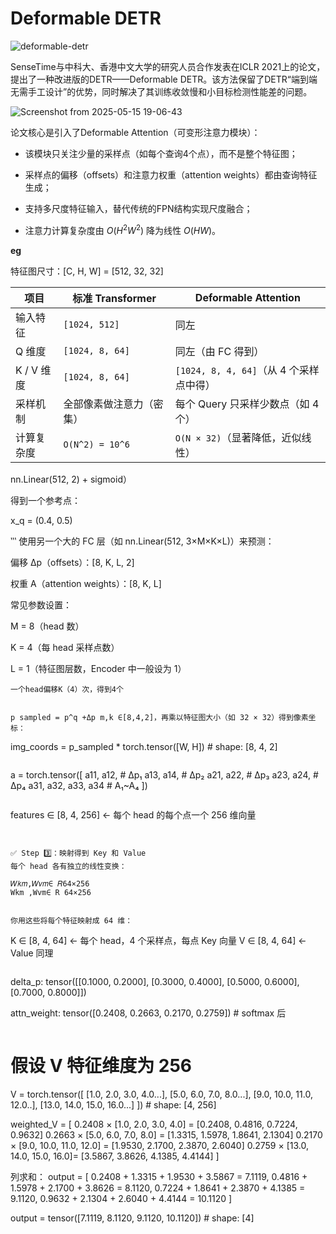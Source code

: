 # Deformable DETR


![deformable-detr](https://github.com/fundamentalvision/Deformable-DETR/raw/main/figs/illustration.png)

SenseTime与中科大、香港中文大学的研究人员合作发表在ICLR 2021上的论文，提出了一种改进版的DETR——Deformable DETR。该方法保留了DETR“端到端无需手工设计”的优势，同时解决了其训练收敛慢和小目标检测性能差的问题。

![Screenshot from 2025-05-15 19-06-43](https://github.com/user-attachments/assets/e37860d6-1978-4083-9b55-6b386f8dc47c)

论文核心是引入了Deformable Attention（可变形注意力模块）：

* 该模块只关注少量的采样点（如每个查询4个点），而不是整个特征图；

* 采样点的偏移（offsets）和注意力权重（attention weights）都由查询特征生成；

* 支持多尺度特征输入，替代传统的FPN结构实现尺度融合；

* 注意力计算复杂度由 $O(H^2W^2)$ 降为线性 $O(HW)$。

**eg**

特征图尺寸：[C, H, W] = [512, 32, 32]

| 项目             | 标准 Transformer                 | Deformable Attention                          |
|------------------|----------------------------------|-----------------------------------------------|
| 输入特征         | `[1024, 512]`                    | 同左                                          |
| Q 维度           | `[1024, 8, 64]`                  | 同左（由 FC 得到）                            |
| K / V 维度       | `[1024, 8, 64]`                  | `[1024, 8, 4, 64]`（从 4 个采样点中得）       |
| 采样机制         | 全部像素做注意力（密集）         | 每个 Query 只采样少数点（如 4 个）            |
| 计算复杂度       | `O(N^2) = 10^6`                  | `O(N × 32)`（显著降低，近似线性）             |


nn.Linear(512, 2) + sigmoid）

得到一个参考点：

x_q = (0.4, 0.5)


‵‵‵
使用另一个大的 FC 层（如 nn.Linear(512, 3×M×K×L)）来预测：

偏移 Δp（offsets）：[8, K, L, 2]

权重 A（attention weights）：[8, K, L]

常见参数设置：

M = 8（head 数）

K = 4（每 head 采样点数）

L = 1（特征图层数，Encoder 中一般设为 1）


```
一个head偏移K（4）次，得到4个


p sampled = p^q +Δp m,k ∈[8,4,2]，再乘以特征图大小（如 32 × 32）得到像素坐标：

```
img_coords = p_sampled * torch.tensor([W, H])  # shape: [8, 4, 2]
```

```
a = torch.tensor([
    a11, a12,  # Δp₁
    a13, a14,  # Δp₂
    a21, a22,  # Δp₃
    a23, a24,  # Δp₄
    a31, a32, a33, a34  # A₁~A₄
])
```
```
features ∈ [8, 4, 256]   ← 每个 head 的每个点一个 256 维向量
```


✅ Step 3️⃣：映射得到 Key 和 Value
每个 head 各有独立的线性变换：

𝑊𝑘𝑚,𝑊𝑣𝑚∈ 𝑅64×256
Wkm​ ,Wvm​∈ R 64×256
 

你用这些将每个特征映射成 64 维：

```
K ∈ [8, 4, 64]   ← 每个 head，4 个采样点，每点 Key 向量
V ∈ [8, 4, 64]   ← Value 同理
```

```
delta_p:
tensor([[0.1000, 0.2000],
        [0.3000, 0.4000],
        [0.5000, 0.6000],
        [0.7000, 0.8000]])

attn_weight:
tensor([0.2408, 0.2663, 0.2170, 0.2759])  # softmax 后
```

```
# 假设 V 特征维度为 256
V = torch.tensor([
    [1.0, 2.0, 3.0, 4.0...],
    [5.0, 6.0, 7.0, 8.0...],
    [9.0, 10.0, 11.0, 12.0..],
    [13.0, 14.0, 15.0, 16.0...]
])  # shape: [4, 256]

weighted_V = [
    0.2408 × [1.0, 2.0, 3.0, 4.0]    = [0.2408, 0.4816, 0.7224, 0.9632]
    0.2663 × [5.0, 6.0, 7.0, 8.0]    = [1.3315, 1.5978, 1.8641, 2.1304]
    0.2170 × [9.0, 10.0, 11.0, 12.0] = [1.9530, 2.1700, 2.3870, 2.6040]
    0.2759 × [13.0, 14.0, 15.0, 16.0]= [3.5867, 3.8626, 4.1385, 4.4144]
]


列求和：
output = [
    0.2408 + 1.3315 + 1.9530 + 3.5867 = 7.1119,
    0.4816 + 1.5978 + 2.1700 + 3.8626 = 8.1120,
    0.7224 + 1.8641 + 2.3870 + 4.1385 = 9.1120,
    0.9632 + 2.1304 + 2.6040 + 4.4144 = 10.1120
]

output = tensor([7.1119, 8.1120, 9.1120, 10.1120])  # shape: [4]
```
